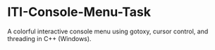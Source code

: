 # ITI-Console-Menu-Task
A colorful interactive console menu using gotoxy, cursor control, and threading in C++ (Windows).
